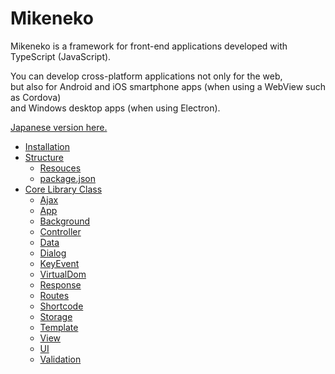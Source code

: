 # Mikeneko 

Mikeneko is a framework for front-end applications developed with TypeScript (JavaScript).  

You can develop cross-platform applications not only for the web,   
but also for Android and iOS smartphone apps (when using a WebView such as Cordova)   
and Windows desktop apps (when using Electron).

[Japanese version here.](jp/index.md)

- [Installation](installation.md)
- [Structure](structure.md)
    - [Resouces](resource.md)
    - [package.json](packagejson.md)
- [Core Library Class](corelib.md)
    - [Ajax](ajax.md)
    - [App](app.md)
    - [Background](background.md)
    - [Controller](controller.md)
    - [Data](data.md)
    - [Dialog](dialog.md)
    - [KeyEvent](keyevent.md)
    - [VirtualDom](virtualdom.md)
    - [Response](response.md)
    - [Routes](routes.md)
    - [Shortcode](shortcode.md)
    - [Storage](storage.md)
    - [Template](template.md)
    - [View](view.md)
    - [UI](ui.md)
    - [Validation](validation.md)
